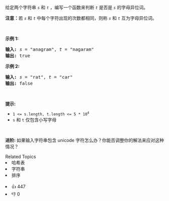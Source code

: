 <p>给定两个字符串 <code><em>s</em></code> 和 <code><em>t</em></code> ，编写一个函数来判断 <code><em>t</em></code> 是否是 <code><em>s</em></code> 的字母异位词。</p>

<p><strong>注意：</strong>若 <code><em>s</em></code> 和 <code><em>t</em></code><em> </em>中每个字符出现的次数都相同，则称 <code><em>s</em></code> 和 <code><em>t</em></code><em> </em>互为字母异位词。</p>

<p> </p>

<p><strong>示例 1:</strong></p>

<pre>
<strong>输入:</strong> <em>s</em> = "anagram", <em>t</em> = "nagaram"
<strong>输出:</strong> true
</pre>

<p><strong>示例 2:</strong></p>

<pre>
<strong>输入:</strong> <em>s</em> = "rat", <em>t</em> = "car"
<strong>输出: </strong>false</pre>

<p> </p>

<p><strong>提示:</strong></p>

<ul>
	<li><code>1 <= s.length, t.length <= 5 * 10<sup>4</sup></code></li>
	<li><code>s</code> 和 <code>t</code> 仅包含小写字母</li>
</ul>

<p> </p>

<p><strong>进阶: </strong>如果输入字符串包含 unicode 字符怎么办？你能否调整你的解法来应对这种情况？</p>
<div><div>Related Topics</div><div><li>哈希表</li><li>字符串</li><li>排序</li></div></div><br><div><li>👍 447</li><li>👎 0</li></div>